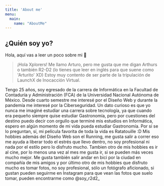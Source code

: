 ```yaml
---
title: 'About me'
menu:
  main:
    name: "AboutMe"
---
```


## ¿Quién soy yo?

Hola, aquí vas a leer un poco sobre mi 🤩

> ¡Hola Xplorers! Me llamo Arturo, pero me gusta que me digan Arthurs o también R2-D2 
> (lo tienes que leer en inglés para que suene como 'Arturito' XD) Estoy muy contento de ser parte
> de la tripulación de LaunchX de Inocacción Virtual.

Tengo 25 años, soy egresado de la carrera de Informática en la Facultad de Contaduría y Administración (FCA) de la Universidad Nacional Autónoma de México.
Desde cuarto semestre me interesé por el Diseño Web y durante la pandemía me interesé por la Ciberseguridad. Un dato curioso es que yo nunca me imaginé estudiar 
una carrera sobre tecnología, ya que cuando era pequeño siempre quise estudiar Gastronomía, pero por cuestiones del destino puedo decir con orgullo que terminé
mis estudios en Informática, espero en algún momento de mi vida pueda estudiar Gastronomía. Por si se lo preguntan, sí, mi película favorita de toda la vida es Ratatouille :D
Mis hobbies además del Diseño Web son el Running, me gusta salir a correr eso me ayuda a liberar todo el estrés que llevo dentro, no soy profesional ni nada por el 
estilo pero lo disfruto mucho. Tambien otro de mis hobbies es ir al cine, por lo menos una vez al mes me gusta ir, si se pueden más veces mucho mejor. 
Me gusta también salir andar en bici por la ciudad en compañía de mis amigos y por último otro de mis hobbies que disfruto mucho es tomar fotos, no soy profesional, sólo un fotógrafo aficionado, si gustan pueden seguirme en Instagram para que vean las fotos que suelo tomar, pueden encontrarme como @soy_r2d2_


